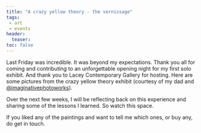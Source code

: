 ```yaml
---
title: "A crazy yellow theory - the vernissage"
tags:
 - art
 - events
header:
  teaser: 
toc: false
---  
```


Last Friday was incredible. It was beyond my expectations. Thank you all for coming and contributing to an unforgettable opening night for my first solo exhibit. And thank you to Lacey Contemporary Gallery for hosting. Here are some pictures from the crazy yellow theory exhibit (courtesy of my dad and [@imaginativephotoworks](https://www.instagram.com/imaginativephotoworks/)).

Over the next few weeks, I will be reflecting back on this experience and sharing some of the lessons I learned. So watch this space.

If you liked any of the paintings and want to tell me which ones, or buy any, do get in touch.

<images>